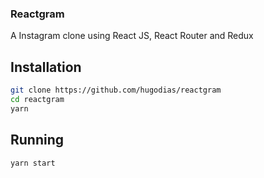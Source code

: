 ### Reactgram

A Instagram clone using React JS, React Router and Redux

## Installation

```bash
git clone https://github.com/hugodias/reactgram
cd reactgram
yarn
```

## Running

```bash
yarn start
```
